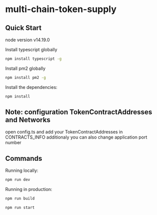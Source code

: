 # multi-chain-token-supply

## Quick Start

node version
v14.19.0

Install typescript globally

```bash
npm install typescript -g
```

Install pm2 globally

```bash
npm install pm2 -g
```

Install the dependencies:

```bash
npm install
```

## Note: configuration TokenContractAddresses and Networks

open config.ts and add your TokenContractAddresses in CONTRACTS_INFO
additionaly you can also change application port number

## Commands

Running locally:

```bash
npm run dev
```

Running in production:

```bash
npm run build
```

```bash
npm run start
```
